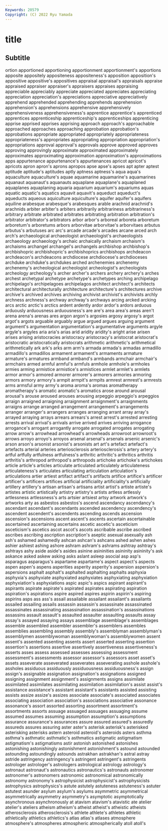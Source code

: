 ```yaml
---
Keywords: 20579
Copyright: (C) 2022 Ryu Yamada
---
```



# title

## Subtitle
ortion
apportioned apportioning apportionment apportionment's apportions apposite appositely appositeness appositeness's apposition
apposition's appositive appositive's appositives appraisal appraisal's appraisals appraise appraised appraiser
appraiser's appraisers appraises appraising appreciable appreciably appreciate appreciated appreciates appreciating
appreciation appreciation's appreciations appreciative appreciatively apprehend apprehended apprehending apprehends apprehension
apprehension's apprehensions apprehensive apprehensively apprehensiveness apprehensiveness's apprentice apprentice's apprenticed apprentices
apprenticeship apprenticeship's apprenticeships apprenticing apprise apprised apprises apprising approach approach's
approachable approached approaches approaching approbation approbation's approbations appropriate appropriated appropriately
appropriateness appropriateness's appropriates appropriating appropriation appropriation's appropriations approval approval's approvals
approve approved approves approving approvingly approximate approximated approximately approximates approximating
approximation approximation's approximations apps appurtenance appurtenance's appurtenances apricot apricot's apricots
apron apron's aprons apropos apse apse's apses apt apter aptest
aptitude aptitude's aptitudes aptly aptness aptness's aqua aqua's aquaculture aquaculture's
aquae aquamarine aquamarine's aquamarines aquanaut aquanaut's aquanauts aquaplane aquaplane's aquaplaned
aquaplanes aquaplaning aquaria aquarium aquarium's aquariums aquas aquatic aquatic's aquatics
aquavit aquavit's aqueduct aqueduct's aqueducts aqueous aquiculture aquiculture's aquifer aquifer's
aquifers aquiline arabesque arabesque's arabesques arable arachnid arachnid's arachnids arbiter
arbiter's arbiters arbitrarily arbitrariness arbitrariness's arbitrary arbitrate arbitrated arbitrates arbitrating
arbitration arbitration's arbitrator arbitrator's arbitrators arbor arbor's arboreal arboreta arboretum
arboretum's arboretums arbors arborvitae arborvitae's arborvitaes arbutus arbutus's arbutuses arc
arc's arcade arcade's arcades arcane arced arch arch's archaeological archaeologist
archaeologist's archaeologists archaeology archaeology's archaic archaically archaism archaism's archaisms archangel
archangel's archangels archbishop archbishop's archbishopric archbishopric's archbishoprics archbishops archdeacon archdeacon's
archdeacons archdiocese archdiocese's archdioceses archduke archduke's archdukes arched archenemies archenemy
archenemy's archeological archeologist archeologist's archeologists archeology archeology's archer archer's archers
archery archery's arches archest archetypal archetype archetype's archetypes arching archipelago
archipelago's archipelagoes archipelagos architect architect's architects architectural architecturally architecture architecture's
architectures archive archive's archived archives archiving archivist archivist's archivists archly
archness archness's archway archway's archways arcing arcked arcking arcs arctic
arctic's arctics ardent ardently ardor ardor's ardors arduous arduously arduousness
arduousness's are are's area area's areas aren't arena arena's arenas
ares argon argon's argosies argosy argosy's argot argot's argots arguable
arguably argue argued argues arguing argument argument's argumentation argumentation's argumentative
arguments argyle argyle's argyles aria aria's arias arid aridity aridity's
aright arise arisen arises arising aristocracies aristocracy aristocracy's aristocrat aristocrat's
aristocratic aristocratically aristocrats arithmetic arithmetic's arithmetical arithmetically ark ark's arks
arm arm's armada armada's armadas armadillo armadillo's armadillos armament armament's
armaments armature armature's armatures armband armband's armbands armchair armchair's armchairs
armed armful armful's armfuls armhole armhole's armholes armies arming armistice
armistice's armistices armlet armlet's armlets armor armor's armored armorer armorer's
armorers armories armoring armors armory armory's armpit armpit's armpits armrest
armrest's armrests arms armsful army army's aroma aroma's aromas aromatherapy
aromatherapy's aromatic aromatic's aromatics arose around arousal arousal's arouse aroused
arouses arousing arpeggio arpeggio's arpeggios arraign arraigned arraigning arraignment arraignment's
arraignments arraigns arrange arranged arrangement arrangement's arrangements arranger arranger's arrangers
arranges arranging arrant array array's arrayed arraying arrays arrears arrears's
arrest arrest's arrested arresting arrests arrival arrival's arrivals arrive arrived
arrives arriving arrogance arrogance's arrogant arrogantly arrogate arrogated arrogates arrogating
arrow arrow's arrowhead arrowhead's arrowheads arrowroot arrowroot's arrows arroyo arroyo's
arroyos arsenal arsenal's arsenals arsenic arsenic's arson arson's arsonist arsonist's
arsonists art art's artefact artefact's artefacts arterial arteries arteriosclerosis arteriosclerosis's
artery artery's artful artfully artfulness artfulness's arthritic arthritic's arthritics arthritis
arthritis's arthropod arthropod's arthropods artichoke artichoke's artichokes article article's articles
articulate articulated articulately articulateness articulateness's articulates articulating articulation articulation's articulations
artier artiest artifact artifact's artifacts artifice artifice's artificer artificer's artificers
artifices artificial artificiality artificiality's artificially artillery artillery's artisan artisan's artisans
artist artist's artiste artiste's artistes artistic artistically artistry artistry's artists
artless artlessly artlessness artlessness's arts artsier artsiest artsy artwork artwork's
artworks arty as asbestos asbestos's ascend ascendancy ascendancy's ascendant ascendant's
ascendants ascended ascendency ascendency's ascendent ascendent's ascendents ascending ascends ascension
ascension's ascensions ascent ascent's ascents ascertain ascertainable ascertained ascertaining ascertains
ascetic ascetic's asceticism asceticism's ascetics ascot ascot's ascots ascribable ascribe
ascribed ascribes ascribing ascription ascription's aseptic asexual asexually ash ash's
ashamed ashamedly ashcan ashcan's ashcans ashed ashen ashes ashier ashiest
ashing ashore ashram ashram's ashrams ashtray ashtray's ashtrays ashy aside
aside's asides asinine asininities asininity asininity's ask askance asked askew
asking asks aslant asleep asocial asp asp's asparagus asparagus's aspartame
aspartame's aspect aspect's aspects aspen aspen's aspens asperities asperity asperity's
aspersion aspersion's aspersions asphalt asphalt's asphalted asphalting asphalts asphyxia asphyxia's
asphyxiate asphyxiated asphyxiates asphyxiating asphyxiation asphyxiation's asphyxiations aspic aspic's aspics
aspirant aspirant's aspirants aspirate aspirate's aspirated aspirates aspirating aspiration aspiration's
aspirations aspire aspired aspires aspirin aspirin's aspiring aspirins asps ass
ass's assail assailable assailant assailant's assailants assailed assailing assails assassin
assassin's assassinate assassinated assassinates assassinating assassination assassination's assassinations assassins assault
assault's assaulted assaulter assaulting assaults assay assay's assayed assaying assays
assemblage assemblage's assemblages assemble assembled assembler assembler's assemblers assembles assemblies
assembling assembly assembly's assemblyman assemblyman's assemblymen assemblywoman assemblywoman's assemblywomen assent
assent's assented assenting assents assert asserted asserting assertion assertion's assertions
assertive assertively assertiveness assertiveness's asserts asses assess assessed assesses assessing
assessment assessment's assessments assessor assessor's assessors asset asset's assets asseverate
asseverated asseverates asseverating asshole asshole's assholes assiduous assiduously assiduousness assiduousness's
assign assign's assignable assignation assignation's assignations assigned assigning assignment assignment's
assignments assigns assimilate assimilated assimilates assimilating assimilation assimilation's assist assist's
assistance assistance's assistant assistant's assistants assisted assisting assists assize assize's
assizes associate associate's associated associates associating association association's associations associative
assonance assonance's assort assorted assorting assortment assortment's assortments assorts assuage
assuaged assuages assuaging assume assumed assumes assuming assumption assumption's assumptions
assurance assurance's assurances assure assured assured's assuredly assureds assures assuring
aster aster's asterisk asterisk's asterisked asterisking asterisks astern asteroid asteroid's
asteroids asters asthma asthma's asthmatic asthmatic's asthmatics astigmatic astigmatism astigmatism's
astigmatisms astir astonish astonished astonishes astonishing astonishingly astonishment astonishment's astound
astounded astounding astoundingly astounds astrakhan astrakhan's astral astray astride astringency
astringency's astringent astringent's astringents astrologer astrologer's astrologers astrological astrology astrology's
astronaut astronaut's astronautics astronautics's astronauts astronomer astronomer's astronomers astronomic astronomical
astronomically astronomy astronomy's astrophysicist astrophysicist's astrophysicists astrophysics astrophysics's astute astutely
astuteness astuteness's astuter astutest asunder asylum asylum's asylums asymmetric asymmetrical
asymmetrically asymmetry asymmetry's asymptotic asymptotically asynchronous asynchronously at atavism atavism's
atavistic ate atelier atelier's ateliers atheism atheism's atheist atheist's atheistic
atheists atherosclerosis atherosclerosis's athlete athlete's athletes athletic athletically athletics athletics's
atlas atlas's atlases atmosphere atmosphere's atmospheres atmospheric atmospherically atoll atoll's
